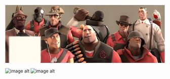 ![image alt](https://github.com/GalapagosAlSol/-/blob/98fd132495b5b4f01c1005e9abf5c943c99a2e51/bc15a465e175a9b4c37fd56949802397.jpg)


![image alt](https://external-media.spacehey.net/media/sR97XiipY7dZ1DMf_hmJntWcq88qJbUYGUPCesz76Egg=/https://images-wixmp-ed30a86b8c4ca887773594c2.wixmp.com/f/a006db9d-3cb0-4a25-a4c5-0c5fd83f0a3c/d1j28gc-5f7476bd-3c3d-490b-9408-2651c08598c7.gif?token=eyJ0eXAiOiJKV1QiLCJhbGciOiJIUzI1NiJ9.eyJzdWIiOiJ1cm46YXBwOjdlMGQxODg5ODIyNjQzNzNhNWYwZDQxNWVhMGQyNmUwIiwiaXNzIjoidXJuOmFwcDo3ZTBkMTg4OTgyMjY0MzczYTVmMGQ0MTVlYTBkMjZlMCIsIm9iaiI6W1t7InBhdGgiOiJcL2ZcL2EwMDZkYjlkLTNjYjAtNGEyNS1hNGM1LTBjNWZkODNmMGEzY1wvZDFqMjhnYy01Zjc0NzZiZC0zYzNkLTQ5MGItOTQwOC0yNjUxYzA4NTk4YzcuZ2lmIn1dXSwiYXVkIjpbInVybjpzZXJ2aWNlOmZpbGUuZG93bmxvYWQiXX0.19NPS77qaVD7_CEQRlzfRv-aQnJf9UHuue3aMApQAso) ![image alt](https://external-media.spacehey.net/media/sXEYNO7Dg1YhIDSnrgM-x44qFbCwzgtmrpscYu2p44qg=/https://images-wixmp-ed30a86b8c4ca887773594c2.wixmp.com/f/3ea2628c-d167-41e1-a3e2-adaac51cfbac/d5e25r6-d1100f98-d1b9-499f-8ca2-5096ca3bc491.png?token=eyJ0eXAiOiJKV1QiLCJhbGciOiJIUzI1NiJ9.eyJzdWIiOiJ1cm46YXBwOjdlMGQxODg5ODIyNjQzNzNhNWYwZDQxNWVhMGQyNmUwIiwiaXNzIjoidXJuOmFwcDo3ZTBkMTg4OTgyMjY0MzczYTVmMGQ0MTVlYTBkMjZlMCIsIm9iaiI6W1t7InBhdGgiOiJcL2ZcLzNlYTI2MjhjLWQxNjctNDFlMS1hM2UyLWFkYWFjNTFjZmJhY1wvZDVlMjVyNi1kMTEwMGY5OC1kMWI5LTQ5OWYtOGNhMi01MDk2Y2EzYmM0OTEucG5nIn1dXSwiYXVkIjpbInVybjpzZXJ2aWNlOmZpbGUuZG93bmxvYWQiXX0.IDcHkBzQAMpq4ewOrymHb9o6ggNQmPgQtxLng_YPx7Y) 

